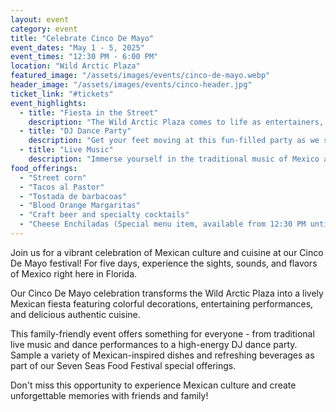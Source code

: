```yaml
---
layout: event
category: event
title: "Celebrate Cinco De Mayo"
event_dates: "May 1 - 5, 2025"
event_times: "12:30 PM - 6:00 PM"
location: "Wild Arctic Plaza"
featured_image: "/assets/images/events/cinco-de-mayo.webp"
header_image: "/assets/images/events/cinco-header.jpg"
ticket_link: "#tickets"
event_highlights:
  - title: "Fiesta in the Street"
    description: "The Wild Arctic Plaza comes to life as entertainers, stilt walkers, and party starters get this full-blown fiesta going."
  - title: "DJ Dance Party"
    description: "Get your feet moving at this fun-filled party as we spin new and old beats throughout the day."
  - title: "Live Music" 
    description: "Immerse yourself in the traditional music of Mexico as classic bands bring their beautiful and bold sounds to Orlando."
food_offerings:
  - "Street corn"
  - "Tacos al Pastor"
  - "Tostada de barbacoas"
  - "Blood Orange Margaritas"
  - "Craft beer and specialty cocktails"
  - "Cheese Enchiladas (Special menu item, available from 12:30 PM until close)"
---
```


Join us for a vibrant celebration of Mexican culture and cuisine at our Cinco De Mayo festival! For five days, experience the sights, sounds, and flavors of Mexico right here in Florida.

Our Cinco De Mayo celebration transforms the Wild Arctic Plaza into a lively Mexican fiesta featuring colorful decorations, entertaining performances, and delicious authentic cuisine.

This family-friendly event offers something for everyone - from traditional live music and dance performances to a high-energy DJ dance party. Sample a variety of Mexican-inspired dishes and refreshing beverages as part of our Seven Seas Food Festival special offerings.

Don't miss this opportunity to experience Mexican culture and create unforgettable memories with friends and family!
